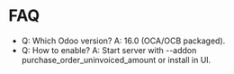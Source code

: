 # FAQ

- Q: Which Odoo version? A: 16.0 (OCA/OCB packaged).
- Q: How to enable? A: Start server with --addon purchase_order_uninvoiced_amount or install in UI.
